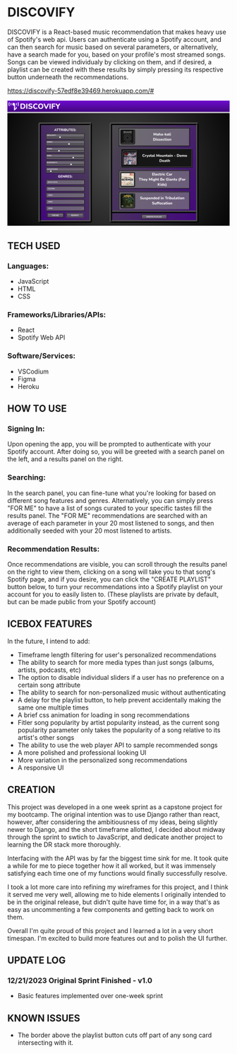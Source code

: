 # DISCOVIFY

DISCOVIFY is a React-based music recommendation that makes heavy use of Spotify's web api. Users can authenticate using a Spotify account, and can then search for music based on several parameters, or alternatively, have a search made for you, based on your profile's most streamed songs. Songs can be viewed individualy by clicking on them, and if desired, a playlist can be created with these results by simply pressing its respective button underneath the recommendations.

https://discovify-57edf8e39469.herokuapp.com/#

![Desktop Wireframe](./public/screenshots/discovify-screenshot-1.png)

## TECH USED

### Languages:

- JavaScript
- HTML
- CSS

### Frameworks/Libraries/APIs:

- React
- Spotify Web API

### Software/Services:

- VSCodium
- Figma
- Heroku

## HOW TO USE
### Signing In:
Upon opening the app, you will be prompted to authenticate with your Spotify account. After doing so, you will be greeted with a search panel on the left, and a results panel on the right.

### Searching:
In the search panel, you can fine-tune what you're looking for based on different song features and genres. Alternatively, you can simply press "FOR ME" to have a list of songs curated to your specific tastes fill the results panel. The "FOR ME" recommendations are searched with an average of each parameter in your 20 most listened to songs, and then additionally seeded with your 20 most listened to artists.

### Recommendation Results: 
Once recommendations are visible, you can scroll through the results panel on the right to view them, clicking on a song will take you to that song's Spotify page, and if you desire, you can click the "CREATE PLAYLIST" button below, to turn your recommendations into a Spotify playlist on your account for you to easily listen to. (These playlists are private by default, but can be made public from your Spotify account)

## ICEBOX FEATURES

In the future, I intend to add:

- Timeframe length filtering for user's personalized recommendations
- The ability to search for more media types than just songs (albums, artists, podcasts, etc)
- The option to disable individual sliders if a user has no preference on a certain song attribute
- The ability to search for non-personalized music without authenticating
- A delay for the playlist button, to help prevent accidentally making the same one multiple times
- A brief css animation for loading in song recommendations
- Fitler song popularity by artist popularity instead, as the current song popularity parameter only takes the popularity of a song relative to its artist's other songs
- The ability to use the web player API to sample recommended songs
- A more polished and professional looking UI
- More variation in the personalized song recommendations
- A responsive UI

## CREATION
This project was developed in a one week sprint as a capstone project for my bootcamp. The original intention was to use Django rather than react, however, after considering the ambitiousness of my ideas, being slightly newer to Django, and the short timeframe allotted, I decided about midway through the sprint to swtich to JavaScript, and dedicate another project to learning the DR stack more thoroughly. 

Interfacing with the API was by far the biggest time sink for me. It took quite a while for me to piece together how it all worked, but it was immensely satisfying each time one of my functions would finally successfully resolve.

I took a lot more care into refining my wireframes for this project, and I think it served me very well, allowing me to hide elements I originally intended to be in the original release, but didn't quite have time for, in a way that's as easy as uncommenting a few components and getting back to work on them.

Overall I'm quite proud of this project and I learned a lot in a very short timespan. I'm excited to build more features out and to polish the UI further.

## UPDATE LOG

### 12/21/2023 Original Sprint Finished - v1.0
- Basic features implemented over one-week sprint

## KNOWN ISSUES
- The border above the playlist button cuts off part of any song card intersecting with it.

